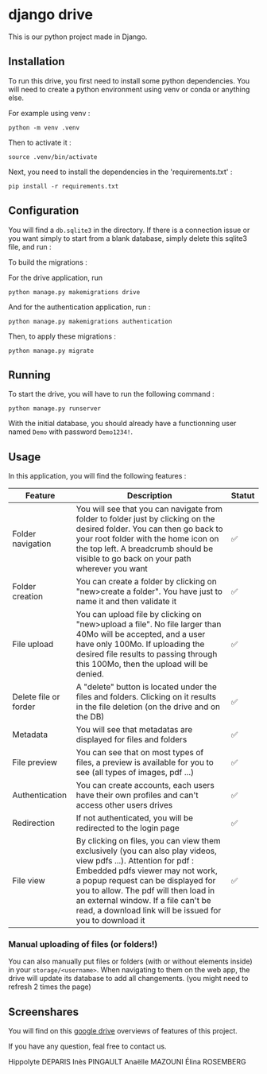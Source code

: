 # django drive

This is our python project made in Django.

## Installation

To run this drive, you first need to install some python dependencies.
You will need to create a python environment using venv or conda or anything else.

For example using venv :

```
python -m venv .venv
```

Then to activate it :

```
source .venv/bin/activate
```

Next, you need to install the dependencies in the 'requirements.txt' :

```
pip install -r requirements.txt
```

## Configuration

You will find a `db.sqlite3` in the directory. If there is a connection issue or you want simply to start from a blank database, simply delete this sqlite3 file, and run :

To build the migrations :

For the drive application, run

```
python manage.py makemigrations drive
```

And for the authentication application, run :

```
python manage.py makemigrations authentication
```

Then, to apply these migrations :

```
python manage.py migrate
```

## Running

To start the drive, you will have to run the following command :

```
python manage.py runserver
```

With the initial database, you should already have a functionning user named `Demo` with password `Demo1234!`.

## Usage

In this application, you will find the following features :

| Feature               | Description                                                                                                                                                                                                                                                                                                                           | Statut |
| --------------------- | ------------------------------------------------------------------------------------------------------------------------------------------------------------------------------------------------------------------------------------------------------------------------------------------------------------------------------------- | ------ |
| Folder navigation     | You will see that you can navigate from folder to folder just by clicking on the desired folder. You can then go back to your root folder with the home icon on the top left. A breadcrumb should be visible to go back on your path wherever you want                                                                                | ✅     |
| Folder creation       | You can create a folder by clicking on "new>create a folder". You have just to name it and then validate it                                                                                                                                                                                                                           | ✅     |
| File upload           | You can upload file by clicking on "new>upload a file". No file larger than 40Mo will be accepted, and a user have only 100Mo. If uploading the desired file results to passing through this 100Mo, then the upload will be denied.                                                                                                   | ✅     |
| Delete file or forder | A "delete" button is located under the files and folders. Clicking on it results in the file deletion (on the drive and on the DB)                                                                                                                                                                                                    | ✅     |
| Metadata              | You will see that metadatas are displayed for files and folders                                                                                                                                                                                                                                                                       | ✅     |
| File preview          | You can see that on most types of files, a preview is available for you to see (all types of images, pdf ...)                                                                                                                                                                                                                         | ✅     |
| Authentication        | You can create accounts, each users have their own profiles and can't access other users drives                                                                                                                                                                                                                                       | ✅     |
| Redirection           | If not authenticated, you will be redirected to the login page                                                                                                                                                                                                                                                                        | ✅     |
| File view             | By clicking on files, you can view them exclusively (you can also play videos, view pdfs ...). Attention for pdf : Embedded pdfs viewer may not work, a popup request can be displayed for you to allow. The pdf will then load in an external window. If a file can't be read, a download link will be issued for you to download it | ✅     |

### Manual uploading of files (or folders!)

You can also manually put files or folders (with or without elements inside) in your `storage/<username>`. When navigating to them on the web app, the drive will update its database to add all changements. (you might need to refresh 2 times the page)

## Screenshares

You will find on this [google drive](https://drive.google.com/drive/folders/1Xr8TNg6YbtU5abF8pogqT57gnlRKrhhG?usp=sharing) overviews of features of this project.

If you have any question, feal free to contact us.

Hippolyte DEPARIS
Inès PINGAULT
Anaëlle MAZOUNI
Élina ROSEMBERG
